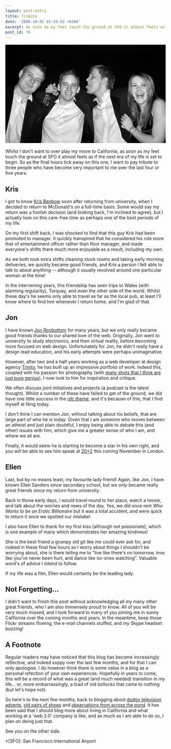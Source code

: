 ```yaml
---
layout: post-entry
title: Tribute
date: '2006-10-02 01:39:52 +0100'
excerpt: As soon as my feet touch the ground at SFO it almost feels as if the next era of my life is set to begin. So as the final hours tick away on this one, I want to pay tribute to three people who have become very important to me over the last four or five years.
post_id: 76
---
```

![Kris, Me, Jon and Ellen](/assets/images/2006/10/tribute.jpg)

Whilst I don't want to over play my move to California, as soon as my feet touch the ground at SFO it almost feels as if the next era of my life is set to begin. So as the final hours tick away on this one, I want to pay tribute to three people who have become very important to me over the last four or five years.

## Kris
I got to know [Kris Benbow][1] soon after returning from university, when I decided to return to McDonald's on a full-time basis. Some would say my return was a foolish decision (and looking back, I'm inclined to agree), but I actually look on this care-free time as perhaps one of the best periods of my life.

On my first shift back, I was shocked to find that this guy Kris had been promoted to manager. It quickly transpired that he considered his role more that of entertainment officer rather than floor manager, and made everyone's shifts there much more enjoyable as a result, including my own.

As we both took extra shifts cleaning stock rooms and taking early morning deliveries, we quickly became good friends, and Kris a person I felt able to talk to about anything -- although it usually revolved around one particular woman at the time!

In the intervening years, this friendship has seen trips to Wales (with alarming regularity), Torquay, and even the other side of the world. Whilst these day's he seems only able to travel as far as the local pub, at least I'll know where to find him whenever I return home, and I'm glad of that.

## Jon
I have known [Jon Roobottom][2] for many years, but we only really became good friends thanks to our shared love of the web. Originally, Jon went to university to study electronics, and then virtual reality, before becoming more focused on web design.  Unfortunately for Jon, he didn't really have a design lead education, and his early attempts were perhaps unimaginative.  

However, after two and a half years working as a web developer at design agency [Trinity][3], he has built up an impressive portfolio of work. Indeed this, coupled with his passion for photography (with [many shots that I think are just pure genius][4]), I now look to him for inspiration and critique.

We often discuss joint initiatives and projects (a podcast is the latest thought). Whilst a number of these have failed to get of the ground, we did have one little success in the [rdc theme][5], and it's because of this, that I find myself at Ning today.

I don't think I can mention Jon, without talking about his beliefs, that are large part of who he is today. Given that I am someone who moves between an atheist and just plain doubtful, I enjoy being able to debate this (and other) issues with him, which give me a greater sense of who I am, and where we all are.

Finally, it would seem he is starting to become a star in his own right, and you will be able to see him speak at [20×2][6] this coming November in London.

## Ellen
Last, but by no means least, my favourite lady friend! Again, like Jon, I have known Ellen Sanders since secondary school, but we only became really great friends since my return from university.

Back in those early days, I would travel round to her place, watch a movie, and talk about the worries and news of the day. Yes, we did once rent <cite>Who Wants to be an Erotic Billionaire</cite> but it was a total accident, and were quick to return it once we spotted our mistake!

I also have Ellen to thank for my first kiss (although not passionate), which is one example of many which demonstrates her amazing kindness!

She is the best friend a grumpy old git like me could ever ask for, and indeed in these final few hours as I worry about things I shouldn't be worrying about, she is there telling me to "live like there's no tomorrow, love like you've never been hurt, and dance like no-ones watching". Valuable word's of advice I intend to follow.

If my life was a film, Ellen would certainly be the leading lady.

## Not Forgetting...
I didn't want to finish this post without acknowledging all my many other great friends, who I am also immensely proud to know. All of you will be very much missed, and I look forward to many of you joining me in sunny California over the coming months and years. In the meantime, keep those Flickr streams flowing, the e-mail channels stuffed, and my Skype headset buzzing!

## A Footnote
Regular readers may have noticed that this blog has become increasingly reflective, and indeed soppy over the last few months, and for that I can only apologise. I do however think there is some value in a blog as a personal refection of your own experiences. Hopefully in years to come, this will be a record of what was a great (and much needed) transition in my life... or, more embarrassingly, a load of old bollocks that came to nothing (but let's hope not).

So here's to the next few months, back to blogging about [dodgy television adverts][8], [old pairs of shoes][9] and [observations from across the pond][10]. It has been said that I should blog more about living in California and what working at a 'web 2.0' company is like, and as much as I am able to do so, I plan on doing just that.

See you on the other side.

[1]: http://www.myspace.com/krisbenbow
[2]: http://www.roobottom.com/
[3]: http://www.trinitydesign.co.uk/
[4]: http://flickr.com/photos/roobottom
[5]: http://www.roobottom.com/wp_theme/
[6]: http://www.20x2.org
[8]: /2006/03/unbelievable/
[9]: /2006/03/these_old_shoes/
[10]: /2006/02/from_across_the_pond/

*[SFO]: San Francisco International Airport